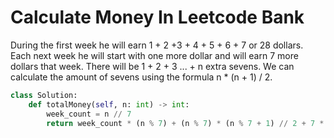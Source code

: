 # Calculate Money In Leetcode Bank
During the first week he will earn 1 + 2 +3 + 4 + 5 + 6 + 7 or 28 dollars. Each next week he will start with one more dollar and will earn 7 more dollars that week. There will be 1 + 2 + 3 ... + n extra sevens. We can calculate the amount of sevens using the formula n * (n + 1) / 2.
```python
class Solution:
    def totalMoney(self, n: int) -> int:
        week_count = n // 7
        return week_count * (n % 7) + (n % 7) * (n % 7 + 1) // 2 + 7 * (week_count - 1) * week_count // 2 + 28 * week_count
```
